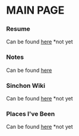 # MAIN PAGE

### Resume
Can be found [here]() *not yet

### Notes
Can be found [here](/notes.md)

### Sinchon Wiki
Can be found [here]() *not yet

### Places I've Been
Can be found [here]() *not yet
